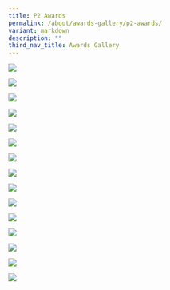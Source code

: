 ```yaml
---
title: P2 Awards
permalink: /about/awards-gallery/p2-awards/
variant: markdown
description: ""
third_nav_title: Awards Gallery
---
```

![](/images/2023_awards/P2Str_star_learner.jpeg)

![](/images/2023_awards/P2Str_gem_learner.jpeg)

![](/images/2023_awards/P2P_star_learner.jpeg)

![](/images/2023_awards/P2P_gem_learner.jpeg)

![](/images/2023_awards/P2A_star_learner.jpeg)

![](/images/2023_awards/P2A_gem_learner.jpeg)

![](/images/2023_awards/P2R_star_learner.jpeg)

![](/images/2023_awards/P2R_gem_learner.jpeg)

![](/images/2023_awards/P2K_star_learner.jpeg)

![](/images/2023_awards/P2K_gem_learner.jpeg)

![](/images/2023_awards/P2L_star_learner.jpeg)

![](/images/2023_awards/P2L_gem_learner.jpeg)

![](/images/2023_awards/P2E_star_learner.jpeg)

![](/images/2023_awards/P2E_gem_learner.jpeg)

![](/images/2023_awards/P2_character_award.jpeg)